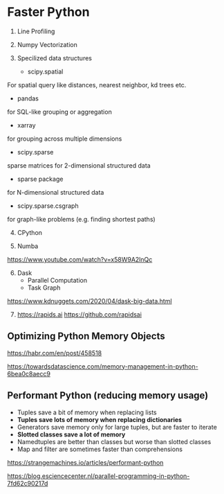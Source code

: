 # Faster Python

1. Line Profiling

2. Numpy Vectorization

3. Specilized data structures

   - scipy.spatial

For spatial query like distances, nearest neighbor, kd trees etc.

- pandas

for SQL-like grouping or aggregation

- xarray

for grouping across multiple dimensions

- scipy.sparse

sparse matrices for 2-dimensional structured data

- sparse package

for N-dimensional structured data

- scipy.sparse.csgraph

for graph-like problems (e.g. finding shortest paths)

4. CPython

5. Numba

<https://www.youtube.com/watch?v=x58W9A2lnQc>

6. Dask
    - Parallel Computation
    - Task Graph

<https://www.kdnuggets.com/2020/04/dask-big-data.html>

7. <https://rapids.ai> <https://github.com/rapidsai>

## Optimizing Python Memory Objects

<https://habr.com/en/post/458518>

<https://towardsdatascience.com/memory-management-in-python-6bea0c8aecc9>

## Performant Python (reducing memory usage)

- Tuples save a bit of memory when replacing lists
- **Tuples save lots of memory when replacing dictionaries**
- Generators save memory only for large tuples, but are faster to iterate
- **Slotted classes save a lot of memory**
- Namedtuples are better than classes but worse than slotted classes
- Map and filter are sometimes faster than comprehensions

<https://strangemachines.io/articles/performant-python>

<https://blog.esciencecenter.nl/parallel-programming-in-python-7fd62c90217d>
